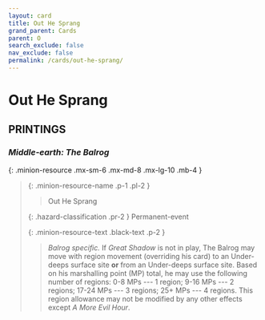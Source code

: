 ```yaml
---
layout: card
title: Out He Sprang
grand_parent: Cards
parent: O
search_exclude: false
nav_exclude: false
permalink: /cards/out-he-sprang/
---
```


# Out He Sprang


## PRINTINGS


### _Middle-earth: The Balrog_

{: .minion-resource .mx-sm-6 .mx-md-8 .mx-lg-10 .mb-4 }
> {: .minion-resource-name .p-1 .pl-2 }
> > <div class="hazard-mp"></div>
> > <div class="card-name">Out He Sprang</div>
>
> {: .hazard-classification .pr-2 }
> Permanent-event
>
> {: .minion-resource-text .black-text .p-2 }
> > _Balrog specific._ If _Great Shadow_ is not in play, The Balrog may move with region movement (overriding his card) to an Under-deeps surface site **or** from an Under-deeps surface site. Based on his marshalling point (MP) total, he may use the following number of regions: 0-8  MPs --- 1 region; 9-16 MPs --- 2 regions; 17-24 MPs --- 3 regions; 25+ MPs --- 4 regions. This region allowance may not be modified by any other effects except _A More Evil Hour_. 
> 
